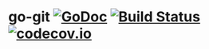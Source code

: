 # go-git [![GoDoc](https://godoc.org/gopkg.in/src-d/go-git.v2?status.svg)](https://godoc.org/gopkg.in/src-d/go-git.v2) [![Build Status](https://travis-ci.org/src-d/go-git.svg?branch=v2.0.0)](https://travis-ci.org/src-d/go-git) [![codecov.io](https://codecov.io/github/src-d/go-git/coverage.svg?branch=v2.0.0)](https://codecov.io/github/src-d/go-git?branch=v2.0.0)
